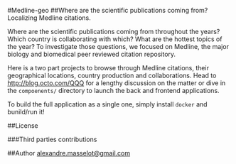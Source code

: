#Medline-geo
##Where are the scientific publications coming from? Localizing Medline citations.

Where are the scientific publications coming from throughout the years? Which country is collaborating with which? What are the hottest topics of the year? To investigate those questions, we focused on Medline, the major biology and biomedical peer reviewed citation repository.

Here is a two part projects to browse through Medline citations, their geographical locations, country production and collaborations.
Head to http://blog.octo.com/QQQ for a lengthy discussion on the matter or dive in the `compoenents/` directory to launch the back and frontend applications.

To build the full application as a single one, simply install `docker` and bunild/run it!

##License

###Third parties contributions

##Author
alexandre.masselot@gmail.com
